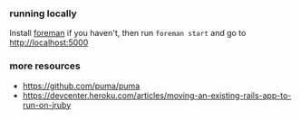 ### running locally
Install [foreman](https://toolbelt.heroku.com/) if you haven't, then run `foreman start` and go to [http://localhost:5000](http://localhost:5000)

### more resources
- https://github.com/puma/puma
- https://devcenter.heroku.com/articles/moving-an-existing-rails-app-to-run-on-jruby
